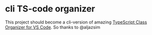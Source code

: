 # cli TS-code organizer

This project should become a cli-version of amazing [TypeScript Class Organizer for VS Code](https://github.com/aljazsim/vs-code-typescript-class-organizer). So thanks to @aljazsim